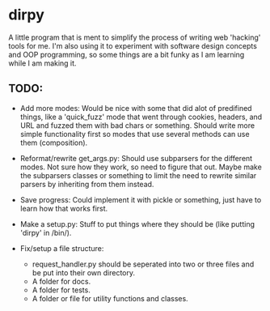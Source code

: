 # dirpy
A little program that is ment to simplify the process of writing web 'hacking' tools for me.
I'm also using it to experiment with software design concepts and OOP programming, so some things are a bit funky as I am learning while I am making it.

## TODO:
* Add more modes:
    Would be nice with some that did alot of predifined things,
    like a 'quick_fuzz' mode that went through cookies, headers, and URL
    and fuzzed them with bad chars or something.
    Should write more simple functionality first so modes that use several
    methods can use them (composition).
   
* Reformat/rewrite get_args.py:
    Should use subparsers for the different modes. Not sure how they work,
    so need to figure that out.
    Maybe make the subparsers classes or something to limit the need to
    rewrite similar parsers by inheriting from them instead.

* Save progress:
    Could implement it with pickle or something, just have to learn how
    that works first.

* Make a setup.py:
    Stuff to put things where they should be (like putting 'dirpy' in /bin/).

* Fix/setup a file structure:
    * request_handler.py should be seperated into two or three files and be put into their own directory.
    * A folder for docs.
    * A folder for tests.
    * A folder or file for utility functions and classes.
    

